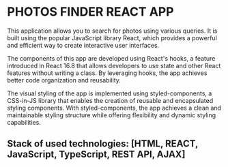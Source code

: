 # PHOTOS FINDER REACT APP

This application allows you to search for photos using various queries. It is built using the popular JavaScript library React, which provides a powerful and efficient way to create interactive user interfaces.

The components of this app are developed using React's hooks, a feature introduced in React 16.8 that allows developers to use state and other React features without writing a class. By leveraging hooks, the app achieves better code organization and reusability.

The visual styling of the app is implemented using styled-components, a CSS-in-JS library that enables the creation of reusable and encapsulated styling components. With styled-components, the app achieves a clean and maintainable styling structure while offering flexibility and dynamic styling capabilities.

## Stack of used technologies: [HTML, REACT, JavaScript, TypeScript, REST API, AJAX]
